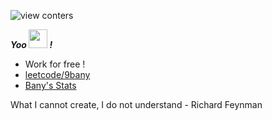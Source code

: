 ![view conters](https://komarev.com/ghpvc/?username=9bany)

***Yoo <img src="https://media.giphy.com/media/hvRJCLFzcasrR4ia7z/giphy.gif" width="30"> !***

- Work for free ! 
- [leetcode/9bany](https://leetcode.com/9bany)
- [Bany's Stats](https://gist.github.com/9bany/6c483498b001b0f146dddcc44477d153#stats)



 What I cannot create, I do not understand - Richard Feynman




